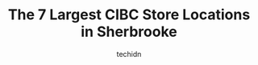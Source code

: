 ---
layout: ampstory
image: https://i0.wp.com/www.auto.or.id/wp-content/uploads/2023/06/cibc-branch-with-atm-0-sherbrooke-1686325709.jpeg?resize=640,853
author: techidn
featured: false
description: Sherbrooke, Quebec, Canada is a haven for CIBC enthusiasts, boasting an impressive array of 7 top-notch establishments. Whether youre a seasoned connoisseur or simply curious to explore the
title: The 7 Largest CIBC Store Locations in Sherbrooke
cover:
   title: The 7 Largest CIBC Store Locations in Sherbrooke
   subtitle: AUTO.OR.ID
   background: https://www.auto.or.id/wp-content/uploads/2023/06/cibc-branch-with-atm-0-sherbrooke-1686325709.jpeg

pages: 
 - layout: thirds
   top: <h1>#1 CIBC Branch with ATM</h1>
   bottom: "<p>I always have great service from the best Karl. An outstanding locker. Will give you incredible service with thoroughness and precision. Quick and courteous like no other</p>"
   background: https://www.auto.or.id/wp-content/uploads/2023/06/cibc-branch-with-atm-1-sherbrooke-1686325710.jpeg
   backgroundblur: true
 - layout: thirds
   top: <h1>#2 CIBC Branch with ATM</h1>
   bottom: "<p>93 Queen St, Sherbrooke, Quebec J1M 1J5, Canada</p>"
   background: https://images.unsplash.com/photo-1602343231320-87c11b1adcda?ixlib=rb-4.0.3&ixid=MnwxMjA3fDB8MHxwaG90by1wYWdlfHx8fGVufDB8fHx8&auto=format&fit=crop&w=640&h=853&q=80
   cta:
      link: https://www.auto.or.id/the-7-largest-cibc-store-locations-in-sherbrooke/
      text: The 7 Largest CIBC Store Locations in Sherbrooke
 - layout: thirds
   top: <h1>#3 CIBC Wood Gundy Sherbrooke Branch</h1>
   bottom: "<p>3000 Rue King O Bureau 100, Sherbrooke, QC J1L 1Y7, Canada</p>"
   background: https://images.unsplash.com/photo-1623564493214-6137dff043ad?ixlib=rb-4.0.3&ixid=MnwxMjA3fDB8MHxwaG90by1wYWdlfHx8fGVufDB8fHx8&auto=format&fit=crop&w=640&h=853&q=80
   cta:
      link: https://www.auto.or.id/the-7-largest-cibc-store-locations-in-sherbrooke/
      text: The 7 Largest CIBC Store Locations in Sherbrooke
 - layout: thirds
   top: <h1>#4 CIBC ATM</h1>
   bottom: "<p>2600 College St, Sherbrooke, Quebec J1M 1Z7, Canada</p>"
   background: https://images.unsplash.com/photo-1612593968469-d44a2e6ab5d2?ixlib=rb-4.0.3&ixid=MnwxMjA3fDB8MHxwaG90by1wYWdlfHx8fGVufDB8fHx8&auto=format&fit=crop&w=640&h=853&q=80
   cta:
      link: https://www.auto.or.id/the-7-largest-cibc-store-locations-in-sherbrooke/
      text: The 7 Largest CIBC Store Locations in Sherbrooke
 - layout: thirds
   top: <h1>#5 CIBC Business Advisor - Laurent Jodoin</h1>
   bottom: "<p>450 Rue King O, Sherbrooke, QC J1H 1R4, Canada</p>"
   background: https://images.unsplash.com/photo-1525609004556-c46c7d6cf023?ixlib=rb-4.0.3&ixid=MnwxMjA3fDB8MHxwaG90by1wYWdlfHx8fGVufDB8fHx8&auto=format&fit=crop&w=640&h=853&q=80
   cta:
      link: https://www.auto.or.id/the-7-largest-cibc-store-locations-in-sherbrooke/
      text: The 7 Largest CIBC Store Locations in Sherbrooke
 - layout: thirds
   top: <h1>#6 CIBC Financial Advisor - Tuesday Powers</h1>
   bottom: "<p>3050 Boulevard De Portland, Sherbrooke, Quebec J1L 1K1, Canada</p>"
   background: https://images.unsplash.com/photo-1545609904-f2f11654638d?ixlib=rb-4.0.3&ixid=MnwxMjA3fDB8MHxwaG90by1wYWdlfHx8fGVufDB8fHx8&auto=format&fit=crop&w=640&h=853&q=80
   cta:
      link: https://www.auto.or.id/the-7-largest-cibc-store-locations-in-sherbrooke/
      text: The 7 Largest CIBC Store Locations in Sherbrooke

 - layout: thirds
   middle: Continue reading...
   background: https://images.unsplash.com/photo-1600978257452-c6c0bc8660d4?ixlib=rb-4.0.3&ixid=MnwxMjA3fDB8MHxwaG90by1wYWdlfHx8fGVufDB8fHx8&auto=format&fit=crop&w=640&h=853&q=80
   cta:
      link: https://www.auto.or.id/the-7-largest-cibc-store-locations-in-sherbrooke/
      text: The 7 Largest CIBC Store Locations in Sherbrooke

---
